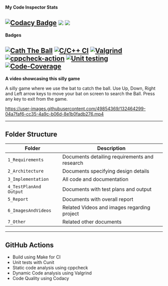 **My Code Inspector Stats**

[![Codacy Badge](https://app.codacy.com/project/badge/Grade/a3aa0fec792545378300fc0b7ab93bce)](https://www.codacy.com/gh/SHA160/STEPin_MiniProject_CatchTheBall/dashboard?utm_source=github.com&amp;utm_medium=referral&amp;utm_content=SHA160/STEPin_MiniProject_CatchTheBall&amp;utm_campaign=Badge_Grade)
<a>
<img src="https://www.code-inspector.com/project/28265/score/svg"> <img src="https://www.code-inspector.com/project/28265/status/svg">
</a>
----------------------------------------------------------------------------------------------------------------------------------------------------------------------------
**Badges**

[![Cath The Ball](https://github.com/SHA160/STEPin_MiniProject_CatchTheBall/actions/workflows/main.yml/badge.svg?branch=master)](https://github.com/SHA160/STEPin_MiniProject_CatchTheBall/actions/workflows/main.yml)
[![C/C++ CI](https://github.com/SHA160/STEPin_MiniProject_CatchTheBall/actions/workflows/c-cpp.yml/badge.svg)](https://github.com/SHA160/STEPin_MiniProject_CatchTheBall/actions/workflows/c-cpp.yml)
[![Valgrind](https://github.com/SHA160/STEPin_MiniProject_CatchTheBall/actions/workflows/Valgrind.yml/badge.svg)](https://github.com/SHA160/STEPin_MiniProject_CatchTheBall/actions/workflows/Valgrind.yml)
[![cppcheck-action](https://github.com/SHA160/STEPin_MiniProject_CatchTheBall/actions/workflows/cppcheck.yml/badge.svg)](https://github.com/SHA160/STEPin_MiniProject_CatchTheBall/actions/workflows/cppcheck.yml)
[![Unit testing](https://github.com/SHA160/STEPin_MiniProject_CatchTheBall/actions/workflows/unit-test.yml/badge.svg)](https://github.com/SHA160/STEPin_MiniProject_CatchTheBall/actions/workflows/unit-test.yml)
[![Code-Coverage](https://github.com/SHA160/STEPin_MiniProject_CatchTheBall/actions/workflows/coverage.yml/badge.svg)](https://github.com/SHA160/STEPin_MiniProject_CatchTheBall/actions/workflows/coverage.yml)
----------------------------------------------------------------------------------------------------------------------------------------------------------------------------
**A video showcasing this silly game**

A silly game where we use the bat to catch the ball. Use Up, Down, Right and Left arrow keys to move your bat on screen to search the Ball. Press any key to exit from the game.



https://user-images.githubusercontent.com/49854369/132464299-04a7faf6-cc35-4a9c-b06d-8e1b0fadb276.mp4


----------------------------------------------------------------------------------------------------------------------------------------------------------------------------
## Folder Structure
Folder             | Description
-------------------| -----------------------------------------
`1_Requirements`   | Documents detailing requirements and research
`2_Architecture`         | Documents specifying design details
`3_Implementation` | All code and documentation
`4_TestPlanAnd Output`      | Documents with test plans and output
`5_Report`         | Documents with overall report
`6_ImagesAndVideos`| Related Videos and images regarding project
`7_Other`          | Related other documents
----------------------------------------------------------------------------------------------------------------------------------------------------------------------------
## GitHub Actions
* Build using Make for CI
* Unit tests with Cunit
* Static code analysis using cppcheck
* Dynamic Code analysis using Valgrind
* Code Quality using Codacy
